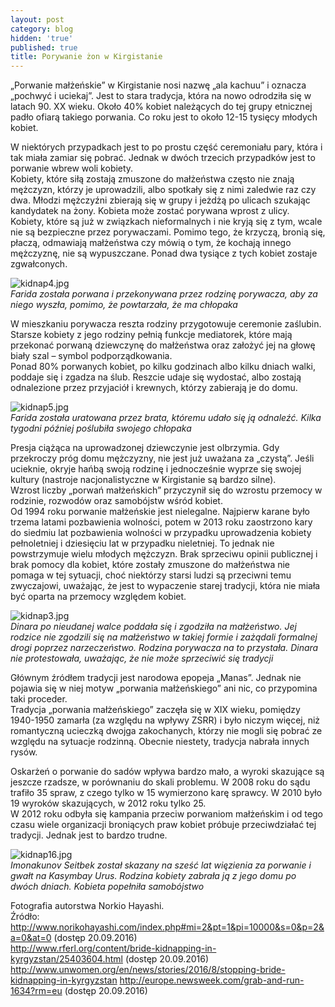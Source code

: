 ```yaml
---
layout: post
category: blog
hidden: 'true'
published: true
title: Porywanie żon w Kirgistanie
---
```

„Porwanie małżeńskie” w Kirgistanie nosi nazwę „ala kachuu” i oznacza „pochwyć i uciekaj”. Jest to stara tradycja, która na nowo odrodziła się w latach 90. XX wieku. Około 40% kobiet należących do tej grupy etnicznej padło ofiarą takiego porwania. Co roku jest to około 12-15 tysięcy młodych kobiet.       
<!--more-->
W niektórych przypadkach jest to po prostu część ceremoniału pary, która i tak miała zamiar się pobrać. Jednak w dwóch trzecich przypadków jest to porwanie wbrew woli kobiety.       
Kobiety, które siłą zostają zmuszone do małżeństwa często nie znają mężczyzn, którzy je uprowadzili, albo spotkały się z nimi zaledwie raz czy dwa. Młodzi mężczyźni zbierają się w grupy i jeżdżą po ulicach szukając kandydatek na żony. Kobieta może zostać porywana wprost z ulicy.          
Kobiety, które są już w związkach nieformalnych i nie kryją się z tym, wcale nie są bezpieczne przez porywaczami. Pomimo tego, że krzyczą, bronią się, płaczą, odmawiają małżeństwa czy mówią o tym, że kochają innego mężczyznę, nie są wypuszczane. Ponad dwa tysiące z tych kobiet zostaje zgwałconych.      

![kidnap4.jpg]({{site.baseurl}}/img/kidnap4.jpg)     
*Farida została porwana i przekonywana przez rodzinę porywacza, aby za niego wyszła, pomimo, że powtarzała, że ma chłopaka*     

W mieszkaniu porywacza reszta rodziny przygotowuje ceremonie zaślubin. Starsze kobiety z jego rodziny pełnią funkcje mediatorek, które mają przekonać porwaną dziewczynę do małżeństwa oraz założyć jej na głowę biały szal – symbol podporządkowania.    
Ponad 80% porwanych kobiet, po kilku godzinach albo kilku dniach walki, poddaje się i zgadza na ślub. Reszcie udaje się wydostać, albo zostają odnalezione przez przyjaciół i krewnych, którzy zabierają je do domu.      

![kidnap5.jpg]({{site.baseurl}}/img/kidnap5.jpg)    
*Farida została uratowana przez brata, któremu udało się ją odnaleźć. Kilka tygodni później poślubiła swojego chłopaka*     

Presja ciążąca na uprowadzonej dziewczynie jest olbrzymia. Gdy przekroczy próg domu mężczyzny, nie jest już uważana za „czystą”. Jeśli ucieknie, okryje hańbą swoją rodzinę i jednocześnie wyprze się swojej kultury (nastroje nacjonalistyczne w Kirgistanie są bardzo silne).      
Wzrost liczby „porwań małżeńskich” przyczynił się do wzrostu przemocy w rodzinie, rozwodów oraz samobójstw wśród kobiet.     
Od 1994 roku porwanie małżeńskie jest nielegalne. Najpierw karane było trzema latami pozbawienia wolności, potem w 2013 roku zaostrzono kary do siedmiu lat pozbawienia wolności w przypadku uprowadzenia kobiety pełnoletniej i dziesięciu lat w przypadku nieletniej. To jednak nie powstrzymuje wielu młodych mężczyzn. Brak sprzeciwu opinii publicznej i brak pomocy dla kobiet, które zostały zmuszone do małżeństwa nie pomaga w tej sytuacji, choć niektórzy starsi ludzi są przeciwni temu zwyczajowi, uważając, że jest to wypaczenie starej tradycji, która nie miała być oparta na przemocy względem kobiet.       

![kidnap3.jpg]({{site.baseurl}}/img/kidnap3.jpg)      
*Dinara po nieudanej walce poddała się i zgodziła na małżeństwo. Jej rodzice nie zgodzili się na małżeństwo w takiej formie i zażądali formalnej drogi poprzez narzeczeństwo. Rodzina porywacza na to przystała. Dinara nie protestowała, uważając, że nie może sprzeciwić się tradycji*        

Głównym źródłem tradycji jest narodowa epopeja „Manas”. Jednak nie pojawia się w niej motyw „porwania małżeńskiego” ani nic, co przypomina taki proceder.   
Tradycja „porwania małżeńskiego” zaczęła się w XIX wieku, pomiędzy 1940-1950 zamarła (za względu na wpływy ZSRR) i było niczym więcej, niż romantyczną ucieczką dwojga zakochanych, którzy nie mogli się pobrać ze względu na sytuacje rodzinną. Obecnie niestety, tradycja nabrała innych rysów.           

Oskarżeń o porwanie do sadów wpływa bardzo mało, a wyroki skazujące są jeszcze rzadsze, w porównaniu do skali problemu. W 2008 roku do sądu trafiło 35 spraw, z czego tylko w 15 wymierzono karę sprawcy. W 2010 było 19 wyroków skazujących, w 2012 roku tylko 25.      
W 2012 roku odbyła się kampania przeciw porwaniom małżeńskim i od tego czasu wiele organizacji broniących praw kobiet próbuje przeciwdziałać tej tradycji. Jednak jest to bardzo trudne.   

![kidnap16.jpg]({{site.baseurl}}/img/kidnap16.jpg)    
*Imonakunov Seitbek został skazany na sześć lat więzienia za porwanie i gwałt na Kasymbay Urus. Rodzina kobiety zabrała ją z jego domu po dwóch dniach. Kobieta popełniła samobójstwo*       

Fotografia autorstwa Norkio Hayashi.     
Źródło:     
http://www.norikohayashi.com/index.php#mi=2&pt=1&pi=10000&s=0&p=2&a=0&at=0 (dostęp 20.09.2016)      
http://www.rferl.org/content/bride-kidnapping-in-kyrgyzstan/25403604.html (dostęp 20.09.2016)    
http://www.unwomen.org/en/news/stories/2016/8/stopping-bride-kidnapping-in-kyrgyzstan
http://europe.newsweek.com/grab-and-run-1634?rm=eu (dostęp 20.09.2016)
